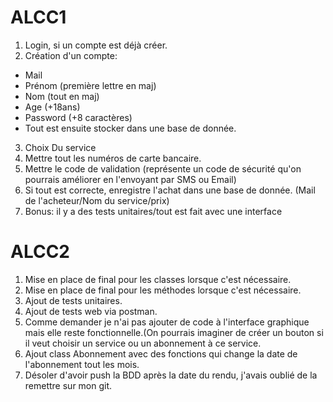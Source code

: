 # ALCC1

1) Login, si un compte est déjà créer.
2) Création d'un compte: 
- Mail
- Prénom (première lettre en maj)
- Nom (tout en maj)
- Age (+18ans)
- Password (+8 caractères)
- Tout est ensuite stocker dans une base de donnée.
3) Choix Du service
4) Mettre tout les numéros de carte bancaire.
5) Mettre le code de validation (représente un code de sécurité qu'on pourrais améliorer en l'envoyant par SMS ou Email)
6) Si tout est correcte, enregistre l'achat dans une base de donnée. (Mail de l'acheteur/Nom du service/prix)
7) Bonus: il y a des tests unitaires/tout est fait avec une interface

# ALCC2

1) Mise en place de final pour les classes lorsque c'est nécessaire.
2) Mise en place de final pour les méthodes lorsque c'est nécessaire.
3) Ajout de tests unitaires.
4) Ajout de tests web via postman.
5) Comme demander je n'ai pas ajouter de code à l'interface graphique mais elle reste fonctionnelle.(On pourrais imaginer de créer un bouton si il veut choisir un service ou un abonnement à ce service.
6) Ajout class Abonnement avec des fonctions qui change la date de l'abonnement tout les mois.
7) Désoler d'avoir push la BDD après la date du rendu, j'avais oublié de la remettre sur mon git.
